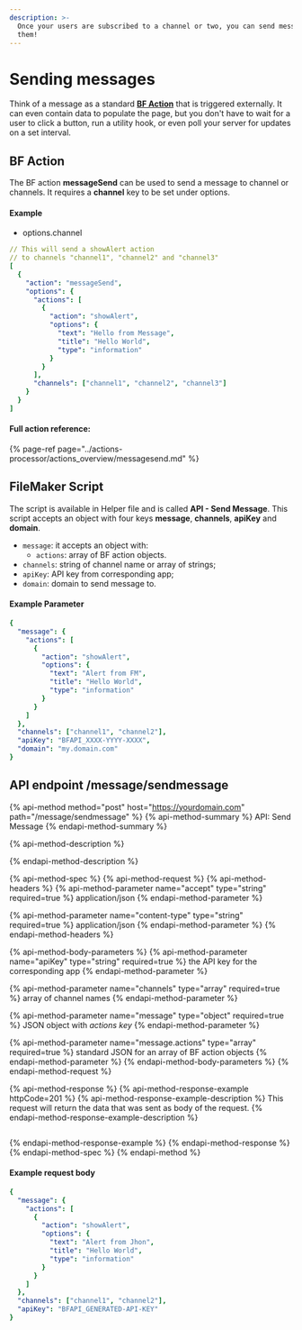 ```yaml
---
description: >-
  Once your users are subscribed to a channel or two, you can send messages to
  them!
---
```


# Sending messages

Think of a message as a standard [**BF Action**](../actions-processor/actions_overview/) that is triggered externally. It can even contain data to populate the page, but you don't have to wait for a user to click a button, run a utility hook, or even poll your server for updates on a set interval.

## BF Action

The BF action **messageSend** can be used to send a message to channel or channels. It requires a **channel** key to be set under options.

#### Example

* options.channel

```yaml
// This will send a showAlert action
// to channels "channel1", "channel2" and "channel3"
[
  {
    "action": "messageSend",
    "options": {
      "actions": [
        {
          "action": "showAlert",
          "options": {
            "text": "Hello from Message",
            "title": "Hello World",
            "type": "information"
          }
        }
      ],
      "channels": ["channel1", "channel2", "channel3"]
    }
  }
]
```

#### Full action reference:

{% page-ref page="../actions-processor/actions\_overview/messagesend.md" %}

## FileMaker Script

The script is available in Helper file and is called **API - Send Message**. This script accepts an object with four keys **message**, **channels**, **apiKey** and **domain**.

* `message`: it accepts an object with:
  * `actions`: array of BF action objects.
* `channels`: string of channel name or array of strings;
* `apiKey`: API key from corresponding app;
* `domain`: domain to send message to.

#### Example Parameter

```yaml
{
  "message": {
    "actions": [
      {
        "action": "showAlert",
        "options": {
          "text": "Alert from FM",
          "title": "Hello World",
          "type": "information"
        }
      }
    ]
  },
  "channels": ["channel1", "channel2"],
  "apiKey": "BFAPI_XXXX-YYYY-XXXX",
  "domain": "my.domain.com"
}
```

## API endpoint /message/sendmessage

{% api-method method="post" host="https://yourdomain.com" path="/message/sendmessage" %}
{% api-method-summary %}
API: Send Message
{% endapi-method-summary %}

{% api-method-description %}

{% endapi-method-description %}

{% api-method-spec %}
{% api-method-request %}
{% api-method-headers %}
{% api-method-parameter name="accept" type="string" required=true %}
application/json
{% endapi-method-parameter %}

{% api-method-parameter name="content-type" type="string" required=true %}
application/json
{% endapi-method-parameter %}
{% endapi-method-headers %}

{% api-method-body-parameters %}
{% api-method-parameter name="apiKey" type="string" required=true %}
the API key for the corresponding app
{% endapi-method-parameter %}

{% api-method-parameter name="channels" type="array" required=true %}
array of channel names
{% endapi-method-parameter %}

{% api-method-parameter name="message" type="object" required=true %}
JSON object with _actions key_
{% endapi-method-parameter %}

{% api-method-parameter name="message.actions" type="array" required=true %}
standard JSON for an array of BF action objects
{% endapi-method-parameter %}
{% endapi-method-body-parameters %}
{% endapi-method-request %}

{% api-method-response %}
{% api-method-response-example httpCode=201 %}
{% api-method-response-example-description %}
This request will return the data that was sent as body of the request.
{% endapi-method-response-example-description %}

```

```
{% endapi-method-response-example %}
{% endapi-method-response %}
{% endapi-method-spec %}
{% endapi-method %}

#### Example request body

```yaml
{
  "message": {
    "actions": [
      {
        "action": "showAlert",
        "options": {
          "text": "Alert from Jhon",
          "title": "Hello World",
          "type": "information"
        }
      }
    ]
  },
  "channels": ["channel1", "channel2"],
  "apiKey": "BFAPI_GENERATED-API-KEY"
}
```

